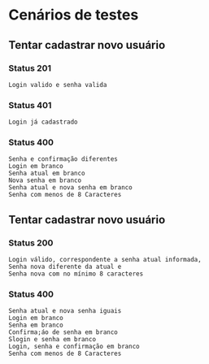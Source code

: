 # Cenários de testes
## Tentar cadastrar novo usuário
### Status 201
	Login valido e senha valida
### Status 401
	Login já cadastrado
### Status 400
	Senha e confirmação diferentes
	Login em branco 
	Senha atual em branco
	Nova senha em branco
	Senha atual e nova senha em branco
    Senha com menos de 8 Caracteres
    
##  Tentar cadastrar novo usuário
### Status 200
 	Login válido, correspondente a senha atual informada,
 	Senha nova diferente da atual e
 	Senha nova com no mínimo 8 caracteres
### Status 400
 	Senha atual e nova senha iguais
 	Login em branco 
 	Senha em branco
 	Confirma;áo de senha em branco
 	Slogin e senha em branco
 	Login, senha e confirmação em branco
 	Senha com menos de 8 Caracteres
